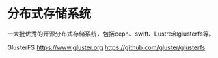 # 分布式存储系统

一大批优秀的开源分布式存储系统，包括ceph、swift、Lustre和glusterfs等。




GlusterFS
https://www.gluster.org
https://github.com/gluster/glusterfs





